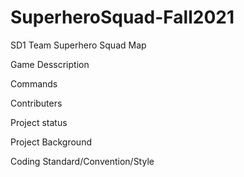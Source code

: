 # SuperheroSquad-Fall2021
SD1 Team Superhero Squad
Map





Game Desscription





Commands






Contributers



Project status




Project Background 




Coding Standard/Convention/Style






